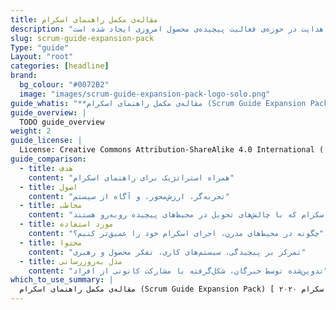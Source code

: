 ```yaml
---
title: مقاله‌ی مکمل راهنمای اسکرام
description: "مقاله‌ی مکمل راهنمای اسکرام یک همراه جامع برای راهنمای اسکرام ۲۰۲۰ است که با هدف کمک به متخصصان برای هدایت در حوزه‌ی فعالیت پیچیده‌ی محصول امروزی ایجاد شده است."
slug: scrum-guide-expansion-pack
Type: "guide"
Layout: "root"
categories: [headline]
brand:
  bg_colour: "#0072B2"
  image: "images/scrum-guide-expansion-pack-logo-solo.png"
guide_whatis: "**مقاله‌ی مکمل راهنمای اسکرام (Scrum Guide Expansion Pack)** وجود دارد چون شیوه‌ی ما برای ساخت محصول‌ها به‌سرعت در حال تغییر است.[راهنمای اسکرام ۲۰۲۰](https://scrumguides.org/scrum-guide.html) همچنان استوار است، اما بسیاری از دست‌اندرکاران پرسیدند که چگونه می‌توان بر نتایج مطلوب تمرکز کرد، با هوش مصنوعی در تیم کار کرد، و اسکرام را در محیط‌های پرشتاب ساده نگه داشت.این مقاله‌ی مکمل جایگزین راهنمای اسکرام نیست؛ بلکه آن را برای کسانی که در حوزه‌ی فعالیت امروز به شفافیت بیشتری نیاز دارند، تکمیل می‌کند. هدف افزودن قانون‌های جدید نبوده، بلکه تقویت روح اسکرام حول محور تفکر محصول، پدیداری، و تمرکز استراتژیک بوده است. این مقاله به تیم‌ها کمک می‌کند سریع بیاموزند، انطباق پیدا کنند و ارزش تحویل دهند—even در شرایط نامطمئن، شتاب‌گرفته و فناوری‌محور."
guide_overview: |
  TODO guide_overview
weight: 2
guide_license: |
  License: Creative Commons Attribution-ShareAlike 4.0 International ( CC BY-SA 4.0  ).
guide_comparison:
  - title: هدف
    content: "همراه استراتژیک برای راهنمای اسکرام"
  - title: اصول
    content: "تجربه‌گر، ارزش‌محور، و آگاه از سیستم"
  - title: مخاطب
    content: "برای متخصصان اسکرام که با چالش‌های تحویل در محیط‌های پیچیده روبه‌رو هستند"
  - title: مورد استفاده
    content: "چگونه در محیط‌های مدرن، اجرای اسکرام خود را عمیق‌تر کنیم؟"
  - title: محتوا
    content: "تمرکز بر پیچیدگی، سیستم‌های کاری، تفکر محصول و رهبری"
  - title: مدل به‌روزرسانی
    content: "تدوین‌شده توسط خبرگان، شکل‌گرفته با مشارکت کانونی از افراد"
which_to_use_summary: |
  مقاله‌ی مکمل راهنمای اسکرام (Scrum Guide Expansion Pack) یک همراه جامع برای [راهنمای اسکرام ۲۰۲۰ ] (https://scrumguides.org) است که با هدف کمک به متخصصان برای پیمایش در محیط‌های پیچیده‌ی محصول امروزی ایجاد شده است. این مقاله د رک اصولبنیادی اسکرام را با ارائه‌ی راهنمایی‌های تکمیلی درباره‌ی پیچیدگی، تفکر محصول، سیستم‌های کار و رهبری عمیق‌تر می‌سازد؛ در حالی که وفادار به روح اسکرام یعنی تجربه‌گرایی و تیم‌های خودگردان باقی می‌ماند. این متن بازنویسی نیست، بلکه تقویتی استراتژیک برای پشتیبانی از تحویل بلندمدت و مبتنی بر ارزش در تیم‌های مدرن به شمار می‌رود.
---
```

